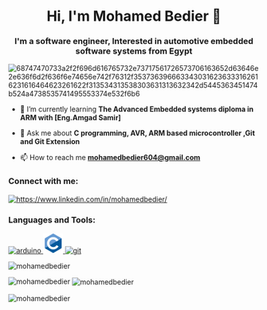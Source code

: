 <h1 align="center">Hi, I'm Mohamed Bedier 👋</h1>
<h3 align="center">I'm a software engineer, Interested in automotive embedded software systems from Egypt</h3>


![68747470733a2f2f696d616765732e73717561726573706163652d63646e2e636f6d2f636f6e74656e742f76312f3537363966633430316236333162616231616464623261622f313534313538303631313632342d5445363451474b524a4738535741495553374e532f6b6](https://github.com/MohamedBedier/MohamedBedier/assets/113776299/b5e3107d-6057-458d-b834-8808d2f5dfe7)



- 🌱 I’m currently learning **The Advanced Embedded systems diploma in ARM with [Eng.Amgad Samir]**

- 💬 Ask me about **C programming, AVR, ARM based microcontroller ,Git and Git Extension**

- 📫 How to reach me **mohamedbedier604@gmail.com**



<h3 align="left">Connect with me:</h3>
<p align="left">
<a href="https://linkedin.com/in/https://www.linkedin.com/in/mohamedbedier/" target="blank"><img align="center" src="https://raw.githubusercontent.com/rahuldkjain/github-profile-readme-generator/master/src/images/icons/Social/linked-in-alt.svg" alt="https://www.linkedin.com/in/mohamedbedier/" height="30" width="40" /></a>

<h3 align="left">Languages and Tools:</h3>
<p align="left"> <a href="https://www.arduino.cc/" target="_blank" rel="noreferrer"> <img src="https://cdn.worldvectorlogo.com/logos/arduino-1.svg" alt="arduino" width="40" height="40"/> </a> <a href="https://www.cprogramming.com/" target="_blank" rel="noreferrer"> <img src="https://raw.githubusercontent.com/devicons/devicon/master/icons/c/c-original.svg" alt="c" width="40" height="40"/> </a> <a href="https://git-scm.com/" target="_blank" rel="noreferrer"> <img src="https://www.vectorlogo.zone/logos/git-scm/git-scm-icon.svg" alt="git" width="40" height="40"/> </a> </p>


<p align="left"> <img src="https://komarev.com/ghpvc/?username=mohamedbedier&label=Profile%20views&color=0e75b6&style=flat" alt="mohamedbedier" /> </p>



<p><img align="left" src="https://github-readme-stats.vercel.app/api/top-langs?username=mohamedbedier&show_icons=true&locale=en&layout=compact" alt="mohamedbedier" /></p>

<p>&nbsp;<img align="center" src="https://github-readme-stats.vercel.app/api?username=mohamedbedier&show_icons=true&locale=en" alt="mohamedbedier" /></p>

<p><img align="center" src="https://github-readme-streak-stats.herokuapp.com/?user=mohamedbedier&" alt="mohamedbedier" /></p>



